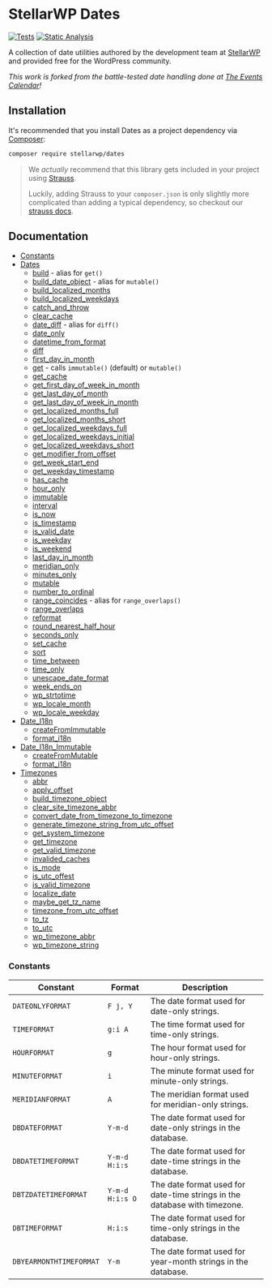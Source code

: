 # StellarWP Dates

[![Tests](https://github.com/stellarwp/dates/workflows/Tests/badge.svg)](https://github.com/stellarwp/dates/actions?query=branch%3Amain) [![Static Analysis](https://github.com/stellarwp/dates/actions/workflows/static-analysis.yml/badge.svg)](https://github.com/stellarwp/dates/actions/workflows/static-analysis.yml)

A collection of date utilities authored by the development team at [StellarWP](https://stellarwp.com) and provided free for the WordPress community.

_This work is forked from the battle-tested date handling done at [The Events Calendar](https://theeventscalendar.com)!_

## Installation

It's recommended that you install Dates as a project dependency via [Composer](https://getcomposer.org/):

```bash
composer require stellarwp/dates
```

> We _actually_ recommend that this library gets included in your project using [Strauss](https://github.com/BrianHenryIE/strauss).
>
> Luckily, adding Strauss to your `composer.json` is only slightly more complicated than adding a typical dependency, so checkout our [strauss docs](https://github.com/stellarwp/global-docs/blob/main/docs/strauss-setup.md).

## Documentation

* [Constants](#constants)
* [Dates](/docs/classes/StellarWP/Dates/Dates.md)
  * [build](/docs/classes/StellarWP/Dates/Dates.md#build) - alias for `get()`
  * [build_date_object](/docs/classes/StellarWP/Dates/Dates.md#build_date_object) - alias for `mutable()`
  * [build_localized_months](/docs/classes/StellarWP/Dates/Dates.md#build_localized_months)
  * [build_localized_weekdays](/docs/classes/StellarWP/Dates/Dates.md#build_localized_weekdays)
  * [catch_and_throw](/docs/classes/StellarWP/Dates/Dates.md#catch_and_throw)
  * [clear_cache](/docs/classes/StellarWP/Dates/Dates.md#clear_cache)
  * [date_diff](/docs/classes/StellarWP/Dates/Dates.md#date_diff) - alias for `diff()`
  * [date_only](/docs/classes/StellarWP/Dates/Dates.md#date_only)
  * [datetime_from_format](/docs/classes/StellarWP/Dates/Dates.md#datetime_from_format)
  * [diff](/docs/classes/StellarWP/Dates/Dates.md#diff)
  * [first_day_in_month](/docs/classes/StellarWP/Dates/Dates.md#first_day_in_month)
  * [get](/docs/classes/StellarWP/Dates/Dates.md#get) - calls `immutable()` (default) or `mutable()`
  * [get_cache](/docs/classes/StellarWP/Dates/Dates.md#get_cache)
  * [get_first_day_of_week_in_month](/docs/classes/StellarWP/Dates/Dates.md#get_first_day_of_week_in_month)
  * [get_last_day_of_month](/docs/classes/StellarWP/Dates/Dates.md#get_last_day_of_month)
  * [get_last_day_of_week_in_month](/docs/classes/StellarWP/Dates/Dates.md#get_last_day_of_week_in_month)
  * [get_localized_months_full](/docs/classes/StellarWP/Dates/Dates.md#get_localized_months_full)
  * [get_localized_months_short](/docs/classes/StellarWP/Dates/Dates.md#get_localized_months_short)
  * [get_localized_weekdays_full](/docs/classes/StellarWP/Dates/Dates.md#get_localized_weekdays_full)
  * [get_localized_weekdays_initial](/docs/classes/StellarWP/Dates/Dates.md#get_localized_weekdays_initial)
  * [get_localized_weekdays_short](/docs/classes/StellarWP/Dates/Dates.md#get_localized_weekdays_short)
  * [get_modifier_from_offset](/docs/classes/StellarWP/Dates/Dates.md#get_modifier_from_offset)
  * [get_week_start_end](/docs/classes/StellarWP/Dates/Dates.md#get_week_start_end)
  * [get_weekday_timestamp](/docs/classes/StellarWP/Dates/Dates.md#get_weekday_timestamp)
  * [has_cache](/docs/classes/StellarWP/Dates/Dates.md#has_cache)
  * [hour_only](/docs/classes/StellarWP/Dates/Dates.md#hour_only)
  * [immutable](/docs/classes/StellarWP/Dates/Dates.md#immutable)
  * [interval](/docs/classes/StellarWP/Dates/Dates.md#interval)
  * [is_now](/docs/classes/StellarWP/Dates/Dates.md#is_now)
  * [is_timestamp](/docs/classes/StellarWP/Dates/Dates.md#is_timestamp)
  * [is_valid_date](/docs/classes/StellarWP/Dates/Dates.md#is_valid_date)
  * [is_weekday](/docs/classes/StellarWP/Dates/Dates.md#is_weekday)
  * [is_weekend](/docs/classes/StellarWP/Dates/Dates.md#is_weekend)
  * [last_day_in_month](/docs/classes/StellarWP/Dates/Dates.md#last_day_in_month)
  * [meridian_only](/docs/classes/StellarWP/Dates/Dates.md#meridian_only)
  * [minutes_only](/docs/classes/StellarWP/Dates/Dates.md#minutes_only)
  * [mutable](/docs/classes/StellarWP/Dates/Dates.md#mutable)
  * [number_to_ordinal](/docs/classes/StellarWP/Dates/Dates.md#number_to_ordinal)
  * [range_coincides](/docs/classes/StellarWP/Dates/Dates.md#range_coincides) - alias for `range_overlaps()`
  * [range_overlaps](/docs/classes/StellarWP/Dates/Dates.md#range_overlaps)
  * [reformat](/docs/classes/StellarWP/Dates/Dates.md#reformat)
  * [round_nearest_half_hour](/docs/classes/StellarWP/Dates/Dates.md#round_nearest_half_hour)
  * [seconds_only](/docs/classes/StellarWP/Dates/Dates.md#seconds_only)
  * [set_cache](/docs/classes/StellarWP/Dates/Dates.md#set_cache)
  * [sort](/docs/classes/StellarWP/Dates/Dates.md#sort)
  * [time_between](/docs/classes/StellarWP/Dates/Dates.md#time_between)
  * [time_only](/docs/classes/StellarWP/Dates/Dates.md#time_only)
  * [unescape_date_format](/docs/classes/StellarWP/Dates/Dates.md#unescape_date_format)
  * [week_ends_on](/docs/classes/StellarWP/Dates/Dates.md#week_ends_on)
  * [wp_strtotime](/docs/classes/StellarWP/Dates/Dates.md#wp_strtotime)
  * [wp_locale_month](/docs/classes/StellarWP/Dates/Dates.md#wp_locale_month)
  * [wp_locale_weekday](/docs/classes/StellarWP/Dates/Dates.md#wp_locale_weekday)
* [Date_I18n](/docs/classes/StellarWP/Dates/Date_I18n.md)
  * [createFromImmutable](/docs/classes/StellarWP/Dates/Date_I18n.md#createfromimmutable)
  * [format_i18n](/docs/classes/StellarWP/Dates/Date_I18n.md#format_i18n)
* [Date_I18n_Immutable](/docs/classes/StellarWP/Dates/Date_I18n_Immutable.md)
  * [createFromMutable](/docs/classes/StellarWP/Dates/Date_I18n_Immutable.md#createfrommutable)
  * [format_i18n](/docs/classes/StellarWP/Dates/Date_I18n_Immutable.md#format_i18n)
* [Timezones](/docs/classes/StellarWP/Dates/Timezones.md)
  * [abbr](/docs/classes/StellarWP/Dates/Timezones.md#abbr)
  * [apply_offset](/docs/classes/StellarWP/Dates/Timezones.md#apply_offset)
  * [build_timezone_object](/docs/classes/StellarWP/Dates/Timezones.md#build_timezone_object)
  * [clear_site_timezone_abbr](/docs/classes/StellarWP/Dates/Timezones.md#clear_site_timezone_abbr)
  * [convert_date_from_timezone_to_timezone](/docs/classes/StellarWP/Dates/Timezones.md#convert_date_from_timezone_to_timezone)
  * [generate_timezone_string_from_utc_offset](/docs/classes/StellarWP/Dates/Timezones.md#generate_timezone_string_from_utc_offset)
  * [get_system_timezone](/docs/classes/StellarWP/Dates/Timezones.md#get_system_timezone)
  * [get_timezone](/docs/classes/StellarWP/Dates/Timezones.md#get_timezone)
  * [get_valid_timezone](/docs/classes/StellarWP/Dates/Timezones.md#get_valid_timezone)
  * [invalided_caches](/docs/classes/StellarWP/Dates/Timezones.md#invalided_caches)
  * [is_mode](/docs/classes/StellarWP/Dates/Timezones.md#is_mode)
  * [is_utc_offest](/docs/classes/StellarWP/Dates/Timezones.md#is_utc_offest)
  * [is_valid_timezone](/docs/classes/StellarWP/Dates/Timezones.md#is_valid_timezone)
  * [localize_date](/docs/classes/StellarWP/Dates/Timezones.md#localize_date)
  * [maybe_get_tz_name](/docs/classes/StellarWP/Dates/Timezones.md#maybe_get_tz_name)
  * [timezone_from_utc_offset](/docs/classes/StellarWP/Dates/Timezones.md#timezone_from_utc_offset)
  * [to_tz](/docs/classes/StellarWP/Dates/Timezones.md#to_tz)
  * [to_utc](/docs/classes/StellarWP/Dates/Timezones.md#to_utc)
  * [wp_timezone_abbr](/docs/classes/StellarWP/Dates/Timezones.md#wp_timezone_abbr)
  * [wp_timezone_string](/docs/classes/StellarWP/Dates/Timezones.md#wp_timezone_string)

### Constants

| Constant | Format | Description |
|---|---|---|
| `DATEONLYFORMAT` | `F j, Y` | The date format used for date-only strings. |
| `TIMEFORMAT` | `g:i A` | The time format used for time-only strings. |
| `HOURFORMAT` | `g` | The hour format used for hour-only strings. |
| `MINUTEFORMAT` | `i` | The minute format used for minute-only strings. |
| `MERIDIANFORMAT` | `A` | The meridian format used for meridian-only strings. |
| `DBDATEFORMAT` | `Y-m-d` | The date format used for date-only strings in the database. |
| `DBDATETIMEFORMAT` | `Y-m-d H:i:s` | The date format used for date-time strings in the database. |
| `DBTZDATETIMEFORMAT` | `Y-m-d H:i:s O` | The date format used for date-time strings in the database with timezone. |
| `DBTIMEFORMAT` | `H:i:s` | The date format used for time-only strings in the database. |
| `DBYEARMONTHTIMEFORMAT` | `Y-m` | The date format used for year-month strings in the database. |
